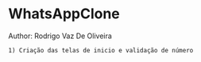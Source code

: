 

# WhatsAppClone
Author: Rodrigo Vaz De Oliveira

    1) Criação das telas de inicio e validação de número